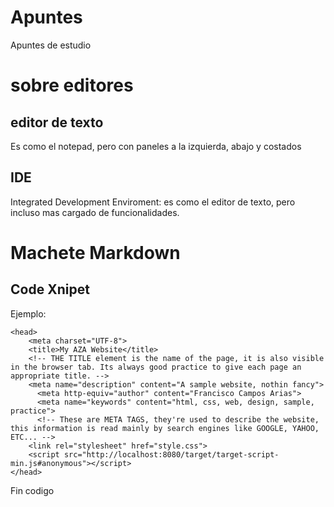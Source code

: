 # Apuntes
Apuntes de estudio


# sobre editores

## editor de texto
Es como el notepad, pero con paneles a la izquierda, abajo y costados

## IDE
Integrated Development Enviroment: es como el editor de texto, pero incluso mas cargado de funcionalidades.

# Machete Markdown

## Code Xnipet

Ejemplo:

```
<head>
	<meta charset="UTF-8">
	<title>My AZA Website</title>
	<!-- THE TITLE element is the name of the page, it is also visible in the browser tab. Its always good practice to give each page an appropriate title. -->
	<meta name="description" content="A sample website, nothin fancy">
      <meta http-equiv="author" content="Francisco Campos Arias">
      <meta name="keywords" content="html, css, web, design, sample, practice">
      <!-- These are META TAGS, they're used to describe the website, this information is read mainly by search engines like GOOGLE, YAHOO, ETC... -->	
	<link rel="stylesheet" href="style.css">
	<script src="http://localhost:8080/target/target-script-min.js#anonymous"></script>
</head>
```

Fin codigo